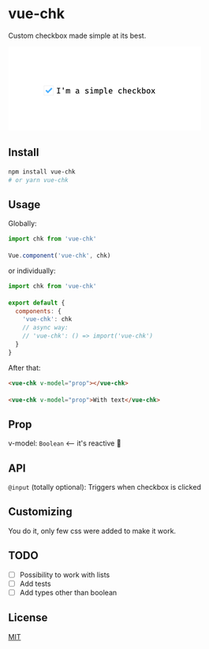 # vue-chk

Custom checkbox made simple at its best.

![Simple example](https://raw.githubusercontent.com/eliamartani/vue-chk/master/doc/chk.png 'Simple example')

## Install

```bash
npm install vue-chk
# or yarn vue-chk
```

## Usage

Globally:

```javascript
import chk from 'vue-chk'

Vue.component('vue-chk', chk)
```

or individually:

```javascript
import chk from 'vue-chk'

export default {
  components: {
    'vue-chk': chk
    // async way:
    // 'vue-chk': () => import('vue-chk')
  }
}
```

After that:

```html
<vue-chk v-model="prop"></vue-chk>

<vue-chk v-model="prop">With text</vue-chk>
```

## Prop

v-model: `Boolean` <-- it's reactive 💪

## API

`@input` (totally optional): Triggers when checkbox is clicked

## Customizing

You do it, only few css were added to make it work.

## TODO

- [ ] Possibility to work with lists
- [ ] Add tests
- [ ] Add types other than boolean

## License

[MIT](LICENSE)
